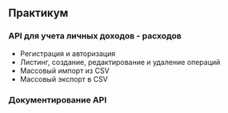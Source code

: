 ## Практикум

### API для учета личных доходов - расходов
- Регистрация и авторизация
- Листинг, создание, редактирование и удаление операций
- Массовый импорт из CSV
- Массовый экспорт в CSV
### Документирование API